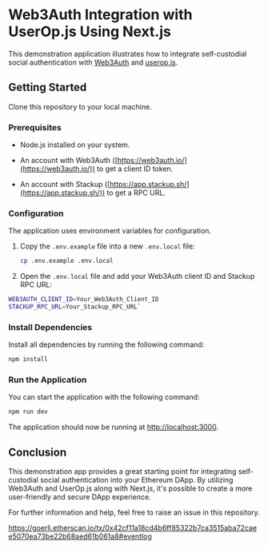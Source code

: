 # Web3Auth Integration with UserOp.js Using Next.js

This demonstration application illustrates how to integrate self-custodial social authentication with [Web3Auth](https://web3auth.io/) and [userop.js](https://github.com/stackup-wallet/userop.js).

## Getting Started

Clone this repository to your local machine.

### Prerequisites

- Node.js installed on your system.

- An account with Web3Auth ([https://web3auth.io/](https://web3auth.io/)) to get a client ID token.

- An account with Stackup ([https://app.stackup.sh/](https://app.stackup.sh/)) to get a RPC URL.

### Configuration

The application uses environment variables for configuration.

1.  Copy the `.env.example` file into a new `.env.local` file:

    ```bash
    cp .env.example .env.local
    ```

2.  Open the `.env.local` file and add your Web3Auth client ID and Stackup RPC URL:

```bash
WEB3AUTH_CLIENT_ID=Your_Web3Auth_Client_ID
STACKUP_RPC_URL=Your_Stackup_RPC_URL`
```

### Install Dependencies

Install all dependencies by running the following command:

```bash
npm install
```

### Run the Application

You can start the application with the following command:

```bash
npm run dev
```

The application should now be running at [http://localhost:3000](http://localhost:3000/).

## Conclusion

This demonstration app provides a great starting point for integrating self-custodial social authentication into your Ethereum DApp. By utilizing Web3Auth and UserOp.js along with Next.js, it's possible to create a more user-friendly and secure DApp experience.

For further information and help, feel free to raise an issue in this repository.


https://goerli.etherscan.io/tx/0x42cf11a18cd4b6ff85322b7ca3515aba72caee5070ea73be22b68aed61b061a8#eventlog